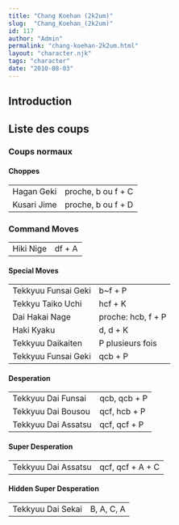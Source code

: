 ```yaml
---
title: "Chang Koehan (2k2um)"
slug:  "Chang_Koehan_(2k2um)"
id: 117
author: "Admin"
permalink: "chang-koehan-2k2um.html"
layout: "character.njk"
tags: "character"
date: "2010-08-03"
---
```


## Introduction

## Liste des coups

### Coups normaux

#### Choppes

|             |                    |
|-------------|--------------------|
| Hagan Geki  | proche, b ou f + C |
| Kusari Jime | proche, b ou f + D |

### Command Moves

|           |        |
|-----------|--------|
| Hiki Nige | df + A |

#### Special Moves

|                     |                    |
|---------------------|--------------------|
| Tekkyuu Funsai Geki | b\~f + P           |
| Tekkyu Taiko Uchi   | hcf + K            |
| Dai Hakai Nage      | proche: hcb, f + P |
| Haki Kyaku          | d, d + K           |
| Tekkyuu Daikaiten   | P plusieurs fois   |
| Tekkyuu Funsai Geki | qcb + P            |

#### Desperation

|                     |              |
|---------------------|--------------|
| Tekkyuu Dai Funsai  | qcb, qcb + P |
| Tekkyuu Dai Bousou  | qcf, hcb + P |
| Tekkyuu Dai Assatsu | qcf, qcf + P |

#### Super Desperation

|                     |                  |
|---------------------|------------------|
| Tekkyuu Dai Assatsu | qcf, qcf + A + C |

#### Hidden Super Desperation

|                   |            |
|-------------------|------------|
| Tekkyuu Dai Sekai | B, A, C, A |
